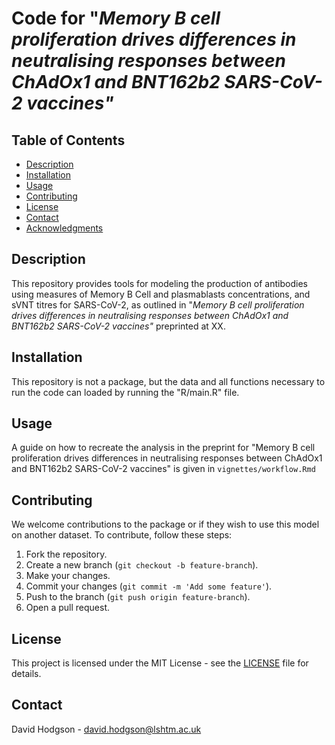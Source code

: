 # Code for "*Memory B cell proliferation drives differences in neutralising responses between ChAdOx1 and BNT162b2 SARS-CoV-2 vaccines"*

## Table of Contents

- [Description](#description)
- [Installation](#installation)
- [Usage](#usage)
- [Contributing](#contributing)
- [License](#license)
- [Contact](#contact)
- [Acknowledgments](#acknowledgments)

## Description

This repository provides tools for modeling the production of antibodies using measures of Memory B Cell and plasmablasts concentrations, and sVNT titres for SARS-CoV-2, as outlined in "*Memory B cell proliferation drives differences in neutralising responses between ChAdOx1 and BNT162b2 SARS-CoV-2 vaccines"* preprinted at XX.

## Installation

This repository is not a package, but the data and all functions necessary to run the code can loaded by running the "R/main.R" file.

## Usage

A guide on how to recreate the analysis in the preprint for "Memory B cell proliferation drives differences in neutralising responses between ChAdOx1 and BNT162b2 SARS-CoV-2 vaccines" is given in `vignettes/workflow.Rmd`

## Contributing

We welcome contributions to the package or if they wish to use this model on another dataset. To contribute, follow these steps:

1. Fork the repository.
2. Create a new branch (`git checkout -b feature-branch`).
3. Make your changes.
4. Commit your changes (`git commit -m 'Add some feature'`).
5. Push to the branch (`git push origin feature-branch`).
6. Open a pull request.

## License

This project is licensed under the MIT License - see the [LICENSE]() file for details.

## Contact

David Hodgson - david.hodgson@lshtm.ac.uk
